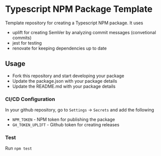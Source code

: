 # Typescript NPM Package Template

Template repository for creating a Typescript NPM package. It uses 
* uplift for creating SemVer by analyzing commit messages (convetional commits)
* jest for testing
* renovate for keeping dependencies up to date

## Usage

* Fork this repository and start developing your package
* Update the package.json with your package details
* Update the README.md with your package details


### CI/CD Configuration
In your github repository, go to `Settings` -> `Secrets` and add the following
* `NPM_TOKEN` - NPM token for publishing the package
* `GH_TOKEN_UPLIFT` - Github token for creating releases

### Test

Run `npm test`
